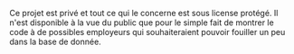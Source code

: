 Ce projet est privé et tout ce qui le concerne est sous license protégé. 
Il n'est disponible à la vue du public que pour le simple fait de montrer le code à de possibles employeurs qui souhaiteraient pouvoir fouiller un peu dans la base de donnée.